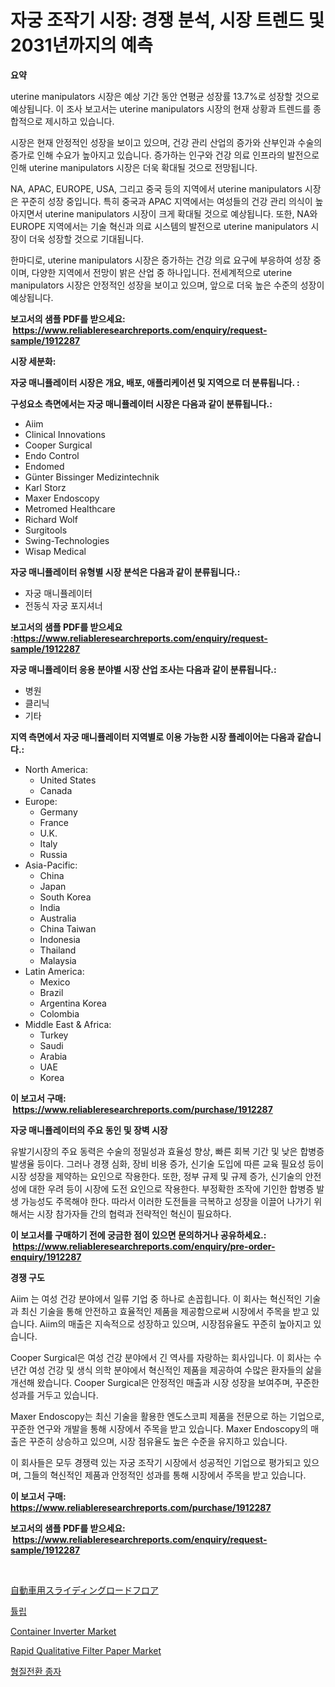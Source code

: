 <p><h1>자궁 조작기 시장: 경쟁 분석, 시장 트렌드 및 2031년까지의 예측</h1></p><p><strong>요약</strong></p>
<p><p>uterine manipulators 시장은 예상 기간 동안 연평균 성장률 13.7%로 성장할 것으로 예상됩니다. 이 조사 보고서는 uterine manipulators 시장의 현재 상황과 트렌드를 종합적으로 제시하고 있습니다. </p><p>시장은 현재 안정적인 성장을 보이고 있으며, 건강 관리 산업의 증가와 산부인과 수술의 증가로 인해 수요가 높아지고 있습니다. 증가하는 인구와 건강 의료 인프라의 발전으로 인해 uterine manipulators 시장은 더욱 확대될 것으로 전망됩니다.</p><p>NA, APAC, EUROPE, USA, 그리고 중국 등의 지역에서 uterine manipulators 시장은 꾸준히 성장 중입니다. 특히 중국과 APAC 지역에서는 여성들의 건강 관리 의식이 높아지면서 uterine manipulators 시장이 크게 확대될 것으로 예상됩니다. 또한, NA와 EUROPE 지역에서는 기술 혁신과 의료 시스템의 발전으로 uterine manipulators 시장이 더욱 성장할 것으로 기대됩니다.</p><p>한마디로, uterine manipulators 시장은 증가하는 건강 의료 요구에 부응하여 성장 중이며, 다양한 지역에서 전망이 밝은 산업 중 하나입니다. 전세계적으로 uterine manipulators 시장은 안정적인 성장을 보이고 있으며, 앞으로 더욱 높은 수준의 성장이 예상됩니다.</p></p>
<p><strong>보고서의 샘플 PDF를 받으세요: &nbsp;<a href="https://www.reliableresearchreports.com/enquiry/request-sample/1912287">https://www.reliableresearchreports.com/enquiry/request-sample/1912287</a></strong></p>
<p><strong>시장 세분화:</strong></p>
<p><strong> 자궁 매니퓰레이터 시장은 개요, 배포, 애플리케이션 및 지역으로 더 분류됩니다. :</strong></p>
<p><strong>구성요소 측면에서는 자궁 매니퓰레이터 시장은 다음과 같이 분류됩니다.:</strong></p>
<p><ul><li>Aiim</li><li>Clinical Innovations</li><li>Cooper Surgical</li><li>Endo Control</li><li>Endomed</li><li>Günter Bissinger Medizintechnik</li><li>Karl Storz</li><li>Maxer Endoscopy</li><li>Metromed Healthcare</li><li>Richard Wolf</li><li>Surgitools</li><li>Swing-Technologies</li><li>Wisap Medical</li></ul></p>
<p><strong> 자궁 매니퓰레이터 유형별 시장 분석은 다음과 같이 분류됩니다.:</strong></p>
<p><ul><li>자궁 매니퓰레이터</li><li>전동식 자궁 포지셔너</li></ul></p>
<p><strong>보고서의 샘플 PDF를 받으세요 :<a href="https://www.reliableresearchreports.com/enquiry/request-sample/1912287">https://www.reliableresearchreports.com/enquiry/request-sample/1912287</a></strong></p>
<p><strong> 자궁 매니퓰레이터 응용 분야별 시장 산업 조사는 다음과 같이 분류됩니다.:</strong></p>
<p><ul><li>병원</li><li>클리닉</li><li>기타</li></ul></p>
<p><strong>지역 측면에서 자궁 매니퓰레이터 지역별로 이용 가능한 시장 플레이어는 다음과 같습니다.:</strong></p>
<p><ul>
    <li>
        North America:
        <ul>
            <li>United States</li>
            <li>Canada</li>
        </ul>
    </li>
    <li>
        Europe:
        <ul>
            <li>Germany</li>
            <li>France</li>
            <li>U.K.</li>
            <li>Italy</li>
            <li>Russia</li>
        </ul>
    </li>
    <li>
        Asia-Pacific:
        <ul>
            <li>China</li>
            <li>Japan</li>
            <li>South Korea</li>
            <li>India</li>
            <li>Australia</li>
            <li>China Taiwan</li>
            <li>Indonesia</li>
            <li>Thailand</li>
            <li>Malaysia</li>
        </ul>
    </li>
    <li>
        Latin America:
        <ul>
            <li>Mexico</li>
            <li>Brazil</li>
            <li>Argentina Korea</li>
            <li>Colombia</li>
        </ul>
    </li>
    <li>
        Middle East & Africa:
        <ul>
            <li>Turkey</li>
            <li>Saudi</li>
            <li>Arabia</li>
            <li>UAE</li>
            <li>Korea</li>
        </ul>
    </li>
    </ul></p>
<p><strong>이 보고서 구매: &nbsp;<a href="https://www.reliableresearchreports.com/purchase/1912287">https://www.reliableresearchreports.com/purchase/1912287</a></strong></p>
<p><strong>자궁 매니퓰레이터의 주요 동인 및 장벽 시장</strong></p>
<p><p>유발기시장의 주요 동력은 수술의 정밀성과 효율성 향상, 빠른 회복 기간 및 낮은 합병증 발생율 등이다. 그러나 경쟁 심화, 장비 비용 증가, 신기술 도입에 따른 교육 필요성 등이 시장 성장을 제약하는 요인으로 작용한다. 또한, 정부 규제 및 규제 증가, 신기술의 안전성에 대한 우려 등이 시장에 도전 요인으로 작용한다. 부정확한 조작에 기인한 합병증 발생 가능성도 주목해야 한다. 따라서 이러한 도전들을 극복하고 성장을 이끌어 나가기 위해서는 시장 참가자들 간의 협력과 전략적인 혁신이 필요하다.</p></p>
<p><strong>이 보고서를 구매하기 전에 궁금한 점이 있으면 문의하거나 공유하세요.: &nbsp;<a href="https://www.reliableresearchreports.com/enquiry/pre-order-enquiry/1912287">https://www.reliableresearchreports.com/enquiry/pre-order-enquiry/1912287</a></strong></p>
<p><strong>경쟁 구도</strong></p>
<p><p>Aiim 는 여성 건강 분야에서 일류 기업 중 하나로 손꼽힙니다. 이 회사는 혁신적인 기술과 최신 기술을 통해 안전하고 효율적인 제품을 제공함으로써 시장에서 주목을 받고 있습니다. Aiim의 매출은 지속적으로 성장하고 있으며, 시장점유율도 꾸준히 높아지고 있습니다.</p><p>Cooper Surgical은 여성 건강 분야에서 긴 역사를 자랑하는 회사입니다. 이 회사는 수년간 여성 건강 및 생식 의학 분야에서 혁신적인 제품을 제공하여 수많은 환자들의 삶을 개선해 왔습니다. Cooper Surgical은 안정적인 매출과 시장 성장을 보여주며, 꾸준한 성과를 거두고 있습니다.</p><p>Maxer Endoscopy는 최신 기술을 활용한 엔도스코피 제품을 전문으로 하는 기업으로, 꾸준한 연구와 개발을 통해 시장에서 주목을 받고 있습니다. Maxer Endoscopy의 매출은 꾸준히 상승하고 있으며, 시장 점유율도 높은 수준을 유지하고 있습니다.</p><p>이 회사들은 모두 경쟁력 있는 자궁 조작기 시장에서 성공적인 기업으로 평가되고 있으며, 그들의 혁신적인 제품과 안정적인 성과를 통해 시장에서 주목을 받고 있습니다.</p></p>
<p><strong>이 보고서 구매: &nbsp; <a href="https://www.reliableresearchreports.com/purchase/1912287">https://www.reliableresearchreports.com/purchase/1912287</a></strong></p>
<p><strong>보고서의 샘플 PDF를 받으세요: &nbsp;<a href="https://www.reliableresearchreports.com/enquiry/request-sample/1912287">https://www.reliableresearchreports.com/enquiry/request-sample/1912287</a></strong><strong></strong></p>
<p>&nbsp;</p>
<p><p><a href="https://github.com/ksxzwxabcuynh011/Market-Research-Report-List-1/blob/main/74430402020.md">自動車用スライディングロードフロア</a></p><p><a href="https://github.com/vskv4779xr1/Market-Research-Report-List-1/blob/main/97044681683.md">튤립</a></p><p><a href="https://mire-aunt-385.notion.site/Container-Inverter-Market-Size-Growth-and-Forecast-from-2024-2031-9cbab17797a7413ebc3ef0780ed84901">Container Inverter Market</a></p><p><a href="https://github.com/mahnoor2003/Market-Research-Report-List-3/blob/main/rapid-qualitative-filter-paper-market.md">Rapid Qualitative Filter Paper Market</a></p><p><a href="https://github.com/xvz497517413/Market-Research-Report-List-1/blob/main/38886081682.md">형질전환 종자</a></p></p>